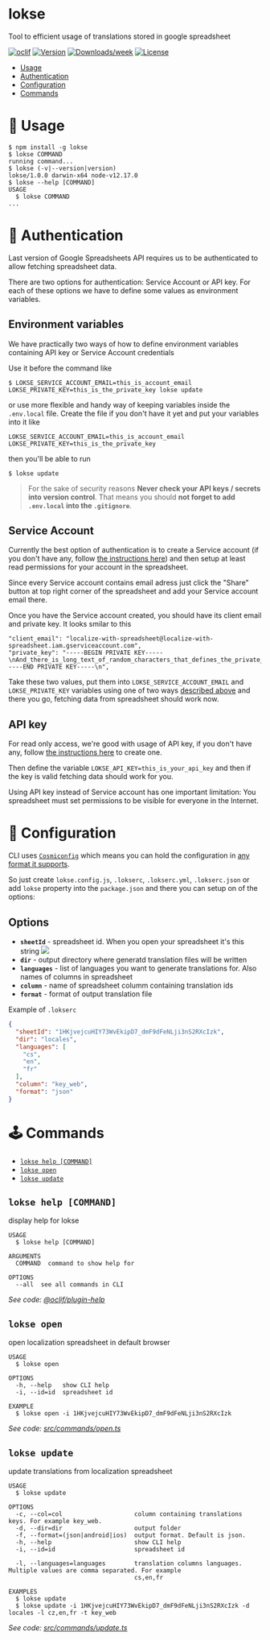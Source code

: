 lokse
===

Tool to efficient usage of translations stored in google spreadsheet

[![oclif](https://img.shields.io/badge/cli-oclif-brightgreen.svg)](https://oclif.io)
[![Version](https://img.shields.io/npm/v/lokse.svg)](https://npmjs.org/package/lokse)
[![Downloads/week](https://img.shields.io/npm/dw/lokse.svg)](https://npmjs.org/package/lokse)
[![License](https://img.shields.io/npm/l/lokse.svg)](https://github.com/AckeeCZ/lokse/blob/master/package.json)


* [Usage](#usage)
* [Authentication](#authentication)
* [Configuration](#configuration)
* [Commands](#commands)

# 🚀 Usage
<!-- usage -->
```sh-session
$ npm install -g lokse
$ lokse COMMAND
running command...
$ lokse (-v|--version|version)
lokse/1.0.0 darwin-x64 node-v12.17.0
$ lokse --help [COMMAND]
USAGE
  $ lokse COMMAND
...
```
<!-- usagestop -->
# 🔑 Authentication 

Last version of Google Spreadsheets API requires us to be authenticated to allow fetching spreadsheet data.

There are two options for authentication: Service Account or API key. For each of these options we have to define some values as  environment variables.

## Environment variables
 
We have practically two ways of how to define environment variables containing API key or Service Account credentials

Use it before the command like

```sh-session
$ LOKSE_SERVICE_ACCOUNT_EMAIL=this_is_account_email LOKSE_PRIVATE_KEY=this_is_the_private_key lokse update
```

or use more flexible and handy way of keeping variables inside the `.env.local` file. Create the file if you don't have it yet  and put your variables into it like

```
LOKSE_SERVICE_ACCOUNT_EMAIL=this_is_account_email
LOKSE_PRIVATE_KEY=this_is_the_private_key
```

then you'll be able to run

```sh-session 
$ lokse update
```

> For the sake of security reasons **Never check your API keys / secrets into version control**. That means you should **not forget to add `.env.local` into the `.gitignore`**.


## Service Account

Currently the best option of authentication is to create a Service account (if you don't have any, follow [the instructions here](https://theoephraim.github.io/node-google-spreadsheet/#/getting-started/authentication?id=service-account)) and then setup at least read permissions for your account in the spreadsheet. 

Since every Service account contains email adress just click the "Share" button at top right corner of the spreadsheet and add your Service account email there.

Once you have the Service account created, you should have its client email and private key. It looks smilar to this

```
"client_email": "localize-with-spreadsheet@localize-with-spreadsheet.iam.gserviceaccount.com",
"private_key": "-----BEGIN PRIVATE KEY-----\nAnd_there_is_long_text_of_random_characters_that_defines_the_private_key\n-----END PRIVATE KEY-----\n",
```

Take these two values, put them into `LOKSE_SERVICE_ACCOUNT_EMAIL` and `LOKSE_PRIVATE_KEY` variables using one of two ways [described above](#environment-variables) and there you go, fetching data from spreadsheet should work now.


## API key

For read only access, we're good with usage of API key, if you don't have any, follow [the instructions here](https://theoephraim.github.io/node-google-spreadsheet/#/getting-started/authentication?id=api-key) to create one. 

Then define the variable `LOKSE_API_KEY=this_is_your_api_key` and then if the key is valid fetching data should work for you.

Using API key instead of Service account has one important limitation: You spreadsheet must set permissions to be visible for everyone in the Internet.

# 🔧 Configuration

CLI uses [`Cosmiconfig`](https://www.npmjs.com/package/cosmiconfig) which means you can hold the configuration in [any format it supports](https://github.com/davidtheclark/cosmiconfig#cosmiconfig). 

So just create `lokse.config.js`, `.lokserc`, `.lokserc.yml`, `.lokserc.json` or add `lokse` property into the `package.json` and there you can setup on of the options:

## Options

* **`sheetId`** - spreadsheet id. When you open your spreadsheet it's this string ![](https://github.com/AckeeCZ/lokse/doc/spreadsheet-id.png)
* **`dir`** - output directory where generatd translation files will be written
* **`languages`** - list of languages you want to generate translations for. Also names of columns in spreadsheet
* **`column`** - name of spreadsheet columm containing translation ids
* **`format`** - format of output translation file

Example of `.lokserc`

```json
{
  "sheetId": "1HKjvejcuHIY73WvEkipD7_dmF9dFeNLji3nS2RXcIzk",
  "dir": "locales",
  "languages": [
    "cs",
    "en",
    "fr"
  ],
  "column": "key_web",
  "format": "json"
}
```

# 🕹 Commands 
<!-- commands -->
* [`lokse help [COMMAND]`](#lokse-help-command)
* [`lokse open`](#lokse-open)
* [`lokse update`](#lokse-update)

## `lokse help [COMMAND]`

display help for lokse

```
USAGE
  $ lokse help [COMMAND]

ARGUMENTS
  COMMAND  command to show help for

OPTIONS
  --all  see all commands in CLI
```

_See code: [@oclif/plugin-help](https://github.com/oclif/plugin-help/blob/v3.2.0/src/commands/help.ts)_

## `lokse open`

open localization spreadsheet in default browser

```
USAGE
  $ lokse open

OPTIONS
  -h, --help   show CLI help
  -i, --id=id  spreadsheet id

EXAMPLE
  $ lokse open -i 1HKjvejcuHIY73WvEkipD7_dmF9dFeNLji3nS2RXcIzk
```

_See code: [src/commands/open.ts](https://github.com/AckeeCZ/lokse/blob/v1.0.0/src/commands/open.ts)_

## `lokse update`

update translations from localization spreadsheet

```
USAGE
  $ lokse update

OPTIONS
  -c, --col=col                    column containing translations keys. For example key_web.
  -d, --dir=dir                    output folder
  -f, --format=(json|android|ios)  output format. Default is json.
  -h, --help                       show CLI help
  -i, --id=id                      spreadsheet id

  -l, --languages=languages        translation columns languages. Multiple values are comma separated. For example
                                   cs,en,fr

EXAMPLES
  $ lokse update
  $ lokse update -i 1HKjvejcuHIY73WvEkipD7_dmF9dFeNLji3nS2RXcIzk -d locales -l cz,en,fr -t key_web
```

_See code: [src/commands/update.ts](https://github.com/AckeeCZ/lokse/blob/v1.0.0/src/commands/update.ts)_
<!-- commandsstop -->
